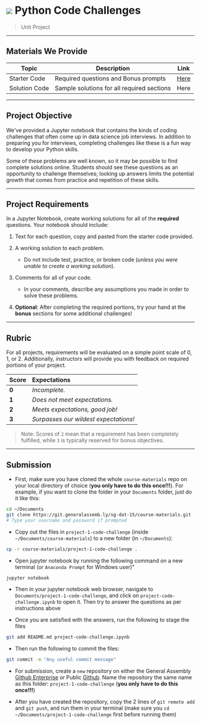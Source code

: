 # ![](https://ga-dash.s3.amazonaws.com/production/assets/logo-9f88ae6c9c3871690e33280fcf557f33.png) Python Code Challenges

> Unit Project

---

## Materials We Provide

| Topic | Description | Link |
| --- | --- | --- |
| Starter Code | Required questions and Bonus prompts | [Here](./project-code-challenge.ipynb) |
| Solution Code | Sample solutions for all required sections | Here |

---

## Project Objective

We've provided a Jupyter notebook that contains the kinds of coding challenges that often come up in data science job interviews. In addition to preparing you for interviews, completing challenges like these is a fun way to develop your Python skills.

Some of these problems are well known, so it may be possible to find complete solutions online. Students should see these questions as an opportunity to challenge themselves; looking up answers limits the potential growth that comes from practice and repetition of these skills.

---

## Project Requirements

In a Jupyter Notebook, create working solutions for all of the **required** questions. Your notebook should include:

1. Text for each question, copy and pasted from the starter code provided.
2. A working solution to each problem.
   - Do not include test, practice, or broken code (*unless you were unable to create a working solution*).
3. Comments for all of your code.
   - In your comments, describe any assumptions you made in order to solve these problems.

4. **Optional**: After completing the required portions, try your hand at the **bonus** sections for some additional challenges!

---

## Rubric

For all projects, requirements will be evaluated on a simple point scale of 0, 1, or 2. Additionally, instructors will provide you with feedback on required portions of your project.

Score | Expectations
:--- | :---
**0** | _Incomplete._
**1** | _Does not meet expectations._
**2** | _Meets expectations, good job!_
**3** | _Surpasses our wildest expectations!_

> Note: Scores of `2` mean that a requirement has been completely fulfilled, while `3` is typically reserved for bonus objectives.

---

## Submission

- First, make sure you have cloned the whole `course-materials` repo on your local directory of choice (**you only have to do this once!!!**). For example, if you want to clone the folder in your `Documents` folder, just do it like this:
```bash
cd ~/Documents
git clone https://git.generalassemb.ly/sg-dat-15/course-materials.git
# Type your username and password if prompted
```

- Copy out the files in `project-1-code-challenge` (inside `~/Documents/course-materials`) to a new folder (in `~/Documents`):
```bash
cp -r course-materials/project-1-code-challenge .
```

- Open jupyter notebook by running the following command on a new terminal (or `Anaconda Prompt` for Windows user)"
```bash
jupyter notebook
```

- Then in your jupyter notebook web browser, navigate to `Documents/project-1-code-challenge`, and click on `project-code-challenge.ipynb` to open it. Then try to answer the questions as per instructions above

- Once you are satisfied with the answers, run the following to stage the files
```bash
git add README.md project-code-challenge.ipynb
```

- Then run the following to commit the files:
```bash
git commit -m "Any useful commit message"
```

- For submission, create a `new` repository on either the General Assembly [Github Enterprise](https://git.generalassemb.ly) or Public [Github](https://github.com/). Name the repository the same name as this folder: `project-1-code-challenge` (**you only have to do this once!!!**)

- After you have created the repository, copy the 2 lines of `git remote add` and `git push`, and run them in your terminal (make sure you `cd ~/Documents/project-1-code-challenge` first before running them)

